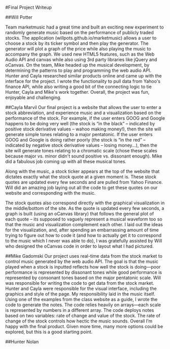 #Final Project Writeup

##Will Potter

Team marketmusic had a great time and built an exciting new experiment to randomly generate music based on the performance of publicly traded stocks. The application (willpots.github.io/marketmusic) allows a user to choose a stock by its ticker symbol and then play the generator. The generator will plot a graph of the price while also playing the music to accompany the graph. We used new HTML5 features, such as the Web Audio API and canvas while also using 3rd party libraries like jQuery and oCanvas. On the team, Mike headed up the musical development, by determining the patterns to play and programming the web audio API. Hunter and Cayla researched similar products online and came up with the interface for the project. I wrote the functionality to pull data from Yahoo's finance API, while also writing a good bit of the connecting logic to tie Hunter, Cayla and Mike's work together. Overall, the project was fun, enjoyable and challenging.


##Cayla Marvil
Our final project is a website that allows the user to enter a stock abbreviation, and experience music and a visualization based on the performance of the stock. For example, if the user enters GOOG and Google happens to be doing very well (the stock is “in the black” – indicated by positive stock derivative values – wahoo making money!), then the site will generate simple tones relating to a major pentatonic. If the user enters GOOG and Google is doing rather poorly (the stock is “in the red” – indicated by negative stock derivative values – losing money...), then the site will generate tones relating to a chromatic scale (chose these scales because major vs. minor didn't sound positive vs. dissonant enough). Mike did a fabulous job coming up with all these musical tones.


Along with the music, a stock ticker appears at the top of the website that dictates exactly what the stock quote at a given moment is. These stock quotes are updated every few seconds and are pulled from Yahoo Finance. Will did an amazing job laying out all the code to get these quotes on our website and corresponding with the music.


The stock quotes also correspond directly with the graphical visualization in the middle/bottom of the site. As the quote is updated every few seconds, a graph is built (using an oCanvas library) that follows the general plot of each quote – its supposed to vaguely represent a musical waveform too so that the music and visualization complement each other. I laid out the ideas for the visualization, and, after spending an embarrassing amount of time trying to figure out how to code it (and how to actually get it to correspond to the music which I never was able to do), I was gratefully assisted by Will who designed the oCanvas code in order to layout what I had pictured.


##Mike Gadomski
Our project uses real-time data from the stock market to control music generated by the web audio API. The goal is that the music played when a stock is inputted reflects how well the stock is doing—poor performance is represented by dissonant tones while good performance is represented by consonant tones based on the major pentatonic scale. Will was responsible for writing the code to get data from the stock market. Hunter and Cayla were responsible for the visual interface, including the graphics and style of the page. My responsibility laid in the music itself. Using one of the examples from the class website as a guide, I wrote the code to generate the notes. The code relies heavily on arrays—each scale is represented by numbers in a different array. The code deploys notes based on two variables: rate of change and value of the stock. The rate of change of the stock controls how hectic the music sounds. Overall I’m happy with the final product. Given more time, many more options could be explored, but this is a good starting point.


##Hunter Nolan